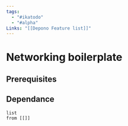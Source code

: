 ```yaml
---
tags:
  - "#ikatodo"
  - "#alpha"
Links: "[[Depono Feature list]]"
---
```





# Networking boilerplate
## Prerequisites 


## Dependance

```dataview
list
from [[]]
```

